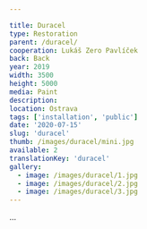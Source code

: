 ```yaml
---

title: Duracel
type: Restoration
parent: /duracel/
cooperation: Lukáš Zero Pavlíček
back: Back
year: 2019
width: 3500
height: 5000
media: Paint
description: 
location: Ostrava
tags: ['installation', 'public']
date: '2020-07-15'
slug: 'duracel'
thumb: /images/duracel/mini.jpg
available: 2
translationKey: 'duracel'
gallery:
  - image: /images/duracel/1.jpg
  - image: /images/duracel/2.jpg
  - image: /images/duracel/3.jpg
---
```

...

